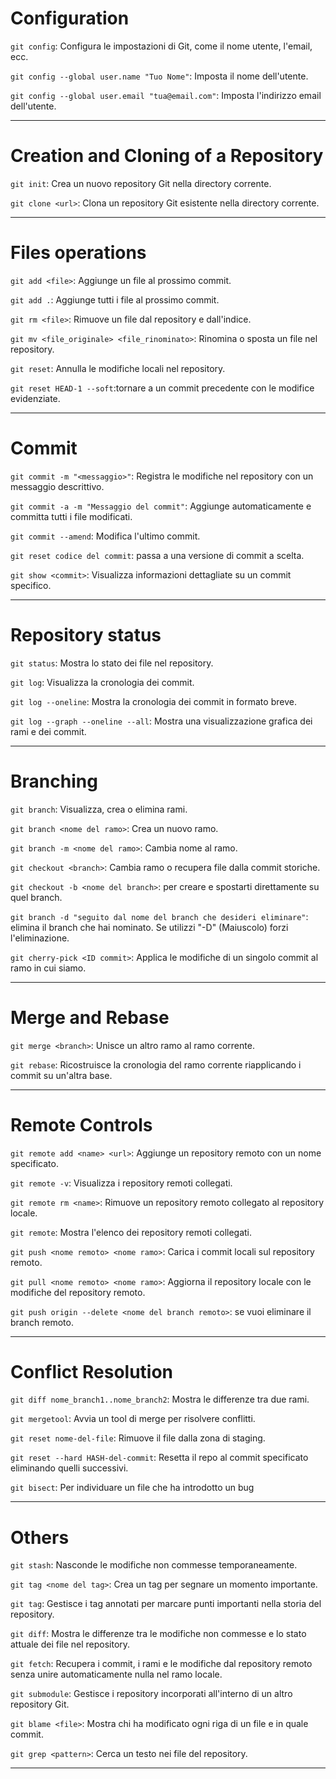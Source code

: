 # Configuration

`git config`: Configura le impostazioni di Git, come il nome utente, l'email, ecc.

`git config --global user.name "Tuo Nome"`: Imposta il nome dell'utente.

`git config --global user.email "tua@email.com"`: Imposta l'indirizzo email dell'utente.

---

# Creation and Cloning of a Repository

`git init`: Crea un nuovo repository Git nella directory corrente.

`git clone <url>`: Clona un repository Git esistente nella directory corrente.

---

# Files operations

`git add <file>`: Aggiunge un file al prossimo commit.

`git add .`: Aggiunge tutti i file al prossimo commit.

`git rm <file>`: Rimuove un file dal repository e dall'indice.

`git mv <file_originale> <file_rinominato>`: Rinomina o sposta un file nel repository.

`git reset`: Annulla le modifiche locali nel repository.

```git reset HEAD-1 --soft```:tornare a un commit precedente con le modifice evidenziate.

---

# Commit

`git commit -m "<messaggio>"`: Registra le modifiche nel repository con un messaggio descrittivo.

`git commit -a -m "Messaggio del commit"`: Aggiunge automaticamente e committa tutti i file modificati.

`git commit --amend`: Modifica l'ultimo commit.

`git reset codice del commit`: passa a una versione di commit a scelta.

`git show <commit>`: Visualizza informazioni dettagliate su un commit specifico.

---

# Repository status

`git status`: Mostra lo stato dei file nel repository.

`git log`: Visualizza la cronologia dei commit.

`git log --oneline`: Mostra la cronologia dei commit in formato breve.

`git log --graph --oneline --all`: Mostra una visualizzazione grafica dei rami e dei commit.

---

# Branching

`git branch`: Visualizza, crea o elimina rami.

`git branch <nome del ramo>`: Crea un nuovo ramo.

`git branch -m <nome del ramo>`: Cambia nome al ramo.

`git checkout <branch>`: Cambia ramo o recupera file dalla commit storiche.

`git checkout -b <nome del branch>`: per creare e spostarti direttamente su quel branch.

`git branch -d "seguito dal nome del branch che desideri eliminare"`: elimina il branch che hai nominato. Se utilizzi "-D" (Maiuscolo) forzi l'eliminazione.

`git cherry-pick <ID commit>`: Applica le modifiche di un singolo commit al ramo in cui siamo.

---

# Merge and Rebase

`git merge <branch>`: Unisce un altro ramo al ramo corrente.

`git rebase`: Ricostruisce la cronologia del ramo corrente riapplicando i commit su un'altra base.

---

# Remote Controls

`git remote add <name> <url>`: Aggiunge un repository remoto con un nome specificato.

`git remote -v`: Visualizza i repository remoti collegati.

`git remote rm <name>`: Rimuove un repository remoto collegato al repository locale.

`git remote`: Mostra l'elenco dei repository remoti collegati.

`git push <nome remoto> <nome ramo>`: Carica i commit locali sul repository remoto.

`git pull <nome remoto> <nome ramo>`: Aggiorna il repository locale con le modifiche del repository remoto.

`git push origin --delete <nome del branch remoto>`: se vuoi eliminare il branch remoto.

---

# Conflict Resolution

`git diff nome_branch1..nome_branch2`: Mostra le differenze tra due rami.

`git mergetool`: Avvia un tool di merge per risolvere conflitti.

`git reset nome-del-file`: Rimuove il file dalla zona di staging.

`git reset --hard HASH-del-commit`: Resetta il repo al commit specificato eliminando quelli successivi.

`git bisect`: Per individuare un file che ha introdotto un bug

---

# Others

`git stash`: Nasconde le modifiche non commesse temporaneamente.

`git tag <nome del tag>`: Crea un tag per segnare un momento importante.

`git tag`: Gestisce i tag annotati per marcare punti importanti nella storia del repository.

`git diff`: Mostra le differenze tra le modifiche non commesse e lo stato attuale dei file nel repository.

`git fetch`: Recupera i commit, i rami e le modifiche dal repository remoto senza unire automaticamente nulla nel ramo locale.

`git submodule`: Gestisce i repository incorporati all'interno di un altro repository Git.

`git blame <file>`: Mostra chi ha modificato ogni riga di un file e in quale commit.

`git grep <pattern>`: Cerca un testo nei file del repository.

---

